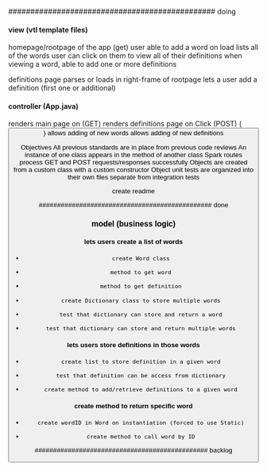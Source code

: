 ############################################### doing

#### view (vtl template files)

  homepage/rootpage of the app (get)
    user able to add a word
    on load lists all of the words
    user can click on them to view all of their definitions
    when viewing a word, able to add one or more definitions

  definitions page
    parses or loads in right-frame of rootpage
    lets a user add a definition (first one or additional)

#### controller (App.java)

  renders main page on (GET)
  renders definitions page on Click (POST) (<button value=$word>)
  allows adding of new words
  allows adding of new definitions


  Objectives
    All previous standards are in place from previous code reviews
    An instance of one class appears in the method of another class
    Spark routes process GET and POST requests/responses successfully
    Objects are created from a custom class with a custom constructor
    Object unit tests are organized into their own files separate from integration tests

  create readme


############################################### done

### model (business logic)

####   lets users create a list of words
-      create Word class
-      method to get word
-      method to get definition
-      create Dictionary class to store multiple words
-      test that dictionary can store and return a word
-      test that dictionary can store and return multiple words

####   lets users store definitions in those words
-      create list to store definition in a given word
-      test that definition can be access from dictionary
-      create method to add/retrieve definitions to a given word

####   create method to return specific word
-      create wordID in Word on instantiation (forced to use Static)
-      create method to call word by ID

############################################### backlog
